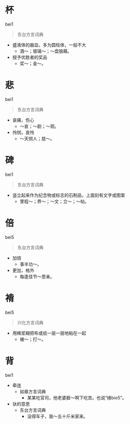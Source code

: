 

# 杯
bei1
> 东台方言词典
- 盛液体的器皿，多为圆柱体，一般不大
  - 酒～；玻璃～；～盘狼藉。
- 授予优胜者的奖品
  - 奖～；金～。

# 悲
bei1
> 东台方言词典
- 哀痛，伤心
  - ～哀；～剧；～观。
- 怜悯，哀怜
  - ～天悯人；慈～。

# 碑
bei1
> 东台方言词典
- 竖立起来作为纪念物或标志的石制品，上面刻有文字或图案
  - 里程～；界～；～文；立～；～帖。



# 倍
bei5
> 东台方言词典
- 加倍
  - 事半功～。
- 更加，格外
  - 每逢佳节～思亲。

# 褙
bei5
> 兴化方言词典
- 用稀浆糊把布或纸一层一层地粘在一起
  - 裱～；打～。

# 背
bei1
+ 牵连
  * 如皋方言词典
    - 某某吃官司，他老婆捱～啊下吃苦。也说“㧼bio5”。
+ 驮的意思
  * 东台方言词典
    - 没得车子，我～五十斤米家来。
